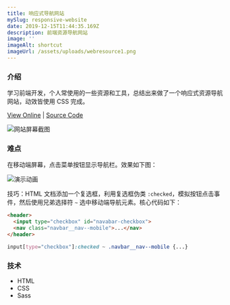 ```yaml
---
title: 响应式导航网站
mySlug: responsive-website
date: 2019-12-15T11:44:35.169Z
description: 前端资源导航网站
image: ''
imageAlt: shortcut
imageUrl: /assets/uploads/webresource1.png
---
```

### 介绍
学习前端开发，个人常使用的一些资源和工具，总结出来做了一个响应式资源导航网站，动效皆使用 CSS 完成。

[View Online](https://webresource.netlify.com/) | [Source Code](https://github.com/byodian/web-resources)

![网站屏幕截图](/assets/uploads/web.png)

### 难点
在移动端屏幕，点击菜单按钮显示导航栏。效果如下图：

![演示动画](/assets/uploads/menutoggle.gif)

技巧：HTML 文档添加一个复选框，利用复选框伪类 `:checked`，模拟按钮点击事件，然后使用兄弟选择符 `~` 选中移动端导航元素。核心代码如下：

```html
<header>
  <input type="checkbox" id="navabar-checkbox">
  <nav class="navbar__nav--mobile">...</nav>
</header>
```

```css
input[type="checkbox"]:checked ~ .navbar__nav--mobile {...} 
```

### 技术
- HTML
- CSS
- Sass

